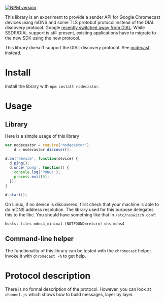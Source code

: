[![NPM version](https://badge.fury.io/js/nodecastor.png)](http://badge.fury.io/js/nodecastor)

This library is an experiment to provide a sender API for Google
Chromecast devices using mDNS and some TLS protobuf protocol instead
of the DIAL discovery protocol. Google
[recently switched away from DIAL][1]. While SSDP/DIAL support is
still present, existing applications have to migrate to the new SDK
using the new protocol.

This library doesn't support the DIAL discovery protocol. See
[nodecast][] instead.

[1]: https://plus.google.com/+SebastianMauer/posts/83hTniKEDwN
[nodecast]: https://github.com/wearefractal/nodecast

# Install

Install the library with `npm install nodecastor`.

# Usage

## Library

Here is a simple usage of this library

```javascript
var nodecastor = require('nodecastor'),
    d = nodecastor.discover();

d.on('device', function(device) {
  d.ping();
  d.once('pong', function() {
    console.log('PONG!');
    process.exit(0);
  });
}

d.start();
```

On Linux, if no device is discovered, first check that your machine is
able to do mDNS address resolution. The library used for this purpose
delegates this to the libc. You should have something like that in
`/etc/nsswitch.conf`:

    hosts: files mdns4_minimal [NOTFOUND=return] dns mdns4

## Command-line helper

The functionality of this library can be tested with the `chromecast`
helper. Invoke it with `chromecast -h` to get help.

# Protocol description

There is no formal description of the protocol. However, you can look
at `channel.js` which shows how to build messages, layer by layer.
